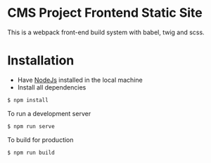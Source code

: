 # CMS Project Frontend Static Site

This is a webpack front-end build system with babel, twig and scss.

# Installation
- Have [NodeJs](https://nodejs.org/en/) installed in the local machine
- Install all dependencies

```sh
$ npm install
```


To run a development server

```sh
$ npm run serve
```

To build for production

```sh
$ npm run build
```
